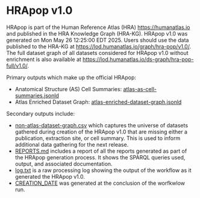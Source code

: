 # HRApop v1.0

HRApop is part of the Human Reference Atlas (HRA) <https://humanatlas.io> and published in the HRA Knowledge Graph (HRA-KG). HRApop v1.0 was generated on Mon May 26 12:25:00 EDT 2025. Users should use the data published to the HRA-KG at <https://lod.humanatlas.io/graph/hra-pop/v1.0/>. The full dataset graph of all datasets considered for HRApop v1.0 without enrichment is also available at <https://lod.humanatlas.io/ds-graph/hra-pop-full/v1.0/>.

Primary outputs which make up the official HRApop:

* Anatomical Structure (AS) Cell Summaries: [atlas-as-cell-summaries.jsonld](atlas-as-cell-summaries.jsonld)
* Atlas Enriched Dataset Graph: [atlas-enriched-dataset-graph.jsonld](atlas-enriched-dataset-graph.jsonld)

Secondary outputs include:

* [non-atlas-dataset-graph.csv](non-atlas-dataset-graph.csv) which captures the universe of datasets gathered during creation of the HRApop v1.0 that are missing either a publication, extraction site, or cell summary. This is used to inform additional data gathering for the next release.
* [REPORTS.md](REPORTS.md) includes a report of all the reports generated as part of the HRApop generation process. It shows the SPARQL queries used, output, and associated documentation.
* [log.txt](log.txt) is a raw processing log showing the output of the workflow as it generated the HRApop v1.0.
* [CREATION_DATE](CREATION_DATE) was generated at the conclusion of the worfkwlow run.
